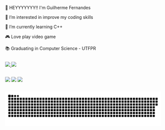 👋 HEYYYYYYY!! I'm Guilherme Fernandes
 
 👀 I’m interested in improve my coding skills
 
 📖 I’m currently learning C++
 
 🎮 Love play video game
 
 📚 Graduating in Computer Science - UTFPR
 
 ##

<div>
  <a href="https://github.com/GuilhermeSFernandes">
    <img height="180em" src="https://github-readme-stats.vercel.app/api?username=GuilhermeSFernandes&show_icons=true&theme=midnight-purple&include_all_commits=true&count_private=true"/>
  <img height="180em" src="https://github-readme-stats.vercel.app/api/top-langs/?username=GuilhermeSFernandes&layout=compact&langs_count=7&theme=midnight-purple"/>
</div>

##

<div>
  <a href="https://www.instagram.com/gu1fernandes" target="_blank"><img src="https://img.shields.io/badge/-Instagram-%23E4405F?style=for-the-badge&logo=instagram&logoColor=white" target="_blank"></a>
 <a href="https://discord.gg/T6dBynJX" target="_blank"><img src="https://img.shields.io/badge/Discord-7289DA?style=for-the-badge&logo=discord&logoColor=white" target="_blank"></a> 
  <a href = "https://steamcommunity.com/profiles/76561199184494367/"><img src="https://img.shields.io/badge/Steam-000000?style=for-the-badge&logo=steam&logoColor=white"></a>
  
</div>

##
![Snake animation](https://github.com/GuilhermeSFernandes/GuilhermeSFernandes/blob/output/github-contribution-grid-snake.svg)

